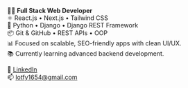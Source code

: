 👨‍💻 **Full Stack Web Developer**  
⚛️ React.js • Next.js • Tailwind CSS  
🐍 Python • Django • Django REST Framework  
📦 Git & GitHub • REST APIs • OOP  
📊 Focused on scalable, SEO-friendly apps with clean UI/UX.  
📚 Currently learning advanced backend development.


🔗 [LinkedIn](https://www.linkedin.com/in/lotfy1654)  
📫 lotfy1654@gmail.com
